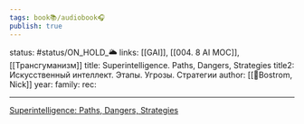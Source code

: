```yaml
---
tags: book📚/audiobook🎧
publish: true
---
```

status: #status/ON_HOLD_🌥️
links: [[GAI]], [[004. 8 AI MOC]], [[Трансгуманизм]]
title: Superintelligence. Paths, Dangers, Strategies
title2: Искусственный интеллект. Этапы. Угрозы. Стратегии
author: [[👤Bostrom, Nick]]
year:
family:
rec:

---

[Superintelligence: Paths, Dangers, Strategies](https://www.goodreads.com/book/show/20527133-superintelligence?from_search=true&from_srp=true&qid=4Fbiu1LGlU&rank=1)
